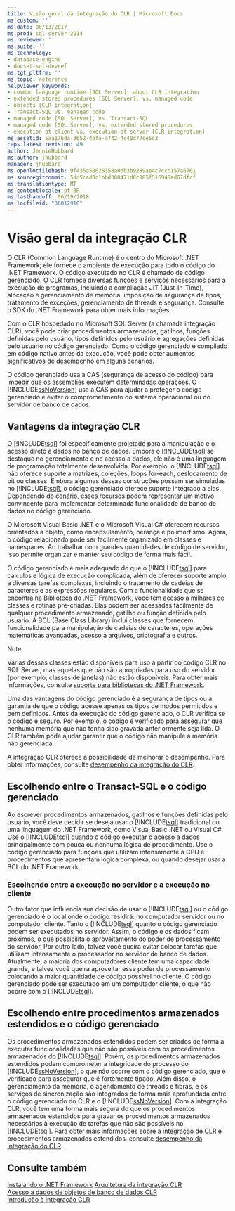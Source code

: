 ```yaml
---
title: Visão geral da integração do CLR | Microsoft Docs
ms.custom: ''
ms.date: 06/13/2017
ms.prod: sql-server-2014
ms.reviewer: ''
ms.suite: ''
ms.technology:
- database-engine
- docset-sql-devref
ms.tgt_pltfrm: ''
ms.topic: reference
helpviewer_keywords:
- common language runtime [SQL Server], about CLR integration
- extended stored procedures [SQL Server], vs. managed code
- objects [CLR integration]
- Transact-SQL vs. managed code
- managed code [SQL Server], vs. Transact-SQL
- managed code [SQL Server], vs. extended stored procedures
- execution at client vs. execution at server [CLR integration]
ms.assetid: 5aa176da-3652-4afa-a742-4c40c77ce5c3
caps.latest.revision: 49
author: JennieHubbard
ms.author: jhubbard
manager: jhubbard
ms.openlocfilehash: 9f435a50028358a0db3b9289ae4c7ccb157a6761
ms.sourcegitcommit: 5dd5cad0c1bbd308471d6c885f516948ad67dfcf
ms.translationtype: MT
ms.contentlocale: pt-BR
ms.lasthandoff: 06/19/2018
ms.locfileid: "36012918"
---
```

# <a name="overview-of-clr-integration"></a>Visão geral da integração CLR
  O CLR (Common Language Runtime) é o centro do Microsoft .NET Framework; ele fornece o ambiente de execução para todo o código do .NET Framework. O código executado no CLR é chamado de código gerenciado. O CLR fornece diversas funções e serviços necessários para a execução de programas, incluindo a compilação JIT (Just-In-Time), alocação e gerenciamento de memória, imposição de segurança de tipos, tratamento de exceções, gerenciamento de threads e segurança.  Consulte o SDK do .NET Framework para obter mais informações.  
  
 Com o CLR hospedado no Microsoft SQL Server (a chamada integração CLR), você pode criar procedimentos armazenados, gatilhos, funções definidas pelo usuário, tipos definidos pelo usuário e agregações definidas pelo usuário no código gerenciado. Como o código gerenciado é compilado em código nativo antes da execução, você pode obter aumentos significativos de desempenho em alguns cenários.  
  
 O código gerenciado usa a CAS (segurança de acesso do código) para impedir que os assemblies executem determinadas operações. O [!INCLUDE[ssNoVersion](../../../includes/ssnoversion-md.md)] usa a CAS para ajudar a proteger o código gerenciado e evitar o comprometimento do sistema operacional ou do servidor de banco de dados.  
  
## <a name="advantages-of-clr-integration"></a>Vantagens da integração CLR  
 O [!INCLUDE[tsql](../../../includes/tsql-md.md)] foi especificamente projetado para a manipulação e o acesso direto a dados no banco de dados. Embora o [!INCLUDE[tsql](../../../includes/tsql-md.md)] se destaque no gerenciamento e no acesso a dados, ele não é uma linguagem de programação totalmente desenvolvida. Por exemplo, o [!INCLUDE[tsql](../../../includes/tsql-md.md)] não oferece suporte a matrizes, coleções, loops for-each, deslocamento de bit ou classes. Embora algumas dessas construções possam ser simuladas no [!INCLUDE[tsql](../../../includes/tsql-md.md)], o código gerenciado oferece suporte integrado a elas. Dependendo do cenário, esses recursos podem representar um motivo convincente para implementar determinada funcionalidade de banco de dados no código gerenciado.  
  
 O Microsoft Visual Basic .NET e o Microsoft Visual C# oferecem recursos orientados a objeto, como encapsulamento, herança e polimorfismo. Agora, o código relacionado pode ser facilmente organizado em classes e namespaces. Ao trabalhar com grandes quantidades de código de servidor, isso permite organizar e manter seu código de forma mais fácil.  
  
 O código gerenciado é mais adequado do que o [!INCLUDE[tsql](../../../includes/tsql-md.md)] para cálculos e lógica de execução complicada, além de oferecer suporte amplo a diversas tarefas complexas, incluindo o tratamento de cadeias de caracteres e as expressões regulares. Com a funcionalidade que se encontra na Biblioteca do .NET Framework, você tem acesso a milhares de classes e rotinas pré-criadas. Elas podem ser acessadas facilmente de qualquer procedimento armazenado, gatilho ou função definida pelo usuário. A BCL (Base Class Library) inclui classes que fornecem funcionalidade para manipulação de cadeias de caracteres, operações matemáticas avançadas, acesso a arquivos, criptografia e outros.  
  
> [!NOTE]  
>  Várias dessas classes estão disponíveis para uso a partir do código CLR no SQL Server, mas aquelas que não são apropriadas para uso do servidor (por exemplo, classes de janelas) não estão disponíveis. Para obter mais informações, consulte [suporte para bibliotecas do .NET Framework](database-objects/supported-net-framework-libraries.md).  
  
 Uma das vantagens do código gerenciado é a segurança de tipos ou a garantia de que o código acesse apenas os tipos de modos permitidos e bem definidos. Antes da execução do código gerenciado, o CLR verifica se o código é seguro. Por exemplo, o código é verificado para assegurar que nenhuma memória que não tenha sido gravada anteriormente seja lida. O CLR também pode ajudar garantir que o código não manipule a memória não gerenciada.  
  
 A integração CLR oferece a possibilidade de melhorar o desempenho. Para obter informações, consulte [desempenho da integração do CLR](clr-integration-architecture-performance.md).  
  
## <a name="choosing-between-transact-sql-and-managed-code"></a>Escolhendo entre o Transact-SQL e o código gerenciado  
 Ao escrever procedimentos armazenados, gatilhos e funções definidas pelo usuário, você deve decidir se deseja usar o [!INCLUDE[tsql](../../../includes/tsql-md.md)] tradicional ou uma linguagem do .NET Framework, como Visual Basic .NET ou Visual C#. Use o [!INCLUDE[tsql](../../../includes/tsql-md.md)] quando o código executar o acesso a dados principalmente com pouca ou nenhuma lógica de procedimento. Use o código gerenciado para funções que utilizam intensamente a CPU e procedimentos que apresentam lógica complexa, ou quando desejar usar a BCL do .NET Framework.  
  
### <a name="choosing-between-execution-in-the-server-and-execution-in-the-client"></a>Escolhendo entre a execução no servidor e a execução no cliente  
 Outro fator que influencia sua decisão de usar o [!INCLUDE[tsql](../../../includes/tsql-md.md)] ou o código gerenciado é o local onde o código residirá: no computador servidor ou no computador cliente. Tanto o [!INCLUDE[tsql](../../../includes/tsql-md.md)] quanto o código gerenciado podem ser executados no servidor. Assim, o código e os dados ficam próximos, o que possibilita o aproveitamento do poder de processamento do servidor. Por outro lado, talvez você queira evitar colocar tarefas que utilizam intensamente o processador no servidor de banco de dados. Atualmente, a maioria dos computadores cliente tem uma capacidade grande, e talvez você queira aproveitar esse poder de processamento colocando a maior quantidade de código possível no cliente. O código gerenciado pode ser executado em um computador cliente, o que não ocorre com o [!INCLUDE[tsql](../../../includes/tsql-md.md)].  
  
## <a name="choosing-between-extended-stored-procedures-and-managed-code"></a>Escolhendo entre procedimentos armazenados estendidos e o código gerenciado  
 Os procedimentos armazenados estendidos podem ser criados de forma a executar funcionalidades que não são possíveis com os procedimentos armazenados do [!INCLUDE[tsql](../../../includes/tsql-md.md)]. Porém, os procedimentos armazenados estendidos podem comprometer a integridade do processo do [!INCLUDE[ssNoVersion](../../../includes/ssnoversion-md.md)], o que não ocorre com o código gerenciado, que é verificado para assegurar que é fortemente tipado. Além disso, o gerenciamento da memória, o agendamento de threads e fibras, e os serviços de sincronização são integrados de forma mais aprofundada entre o código gerenciado do CLR e o [!INCLUDE[ssNoVersion](../../../includes/ssnoversion-md.md)]. Com a integração CLR, você tem uma forma mais segura do que os procedimentos armazenados estendidos para gravar os procedimentos armazenados necessários à execução de tarefas que não são possíveis no [!INCLUDE[tsql](../../../includes/tsql-md.md)]. Para obter mais informações sobre a integração de CLR e procedimentos armazenados estendidos, consulte [desempenho da integração do CLR](clr-integration-architecture-performance.md).  
  
## <a name="see-also"></a>Consulte também  
 [Instalando o .NET Framework](http://technet.microsoft.com/library/ms166014\(v=SQL.105\).aspx)   
 [Arquitetura da integração CLR](../../database-engine/dev-guide/architecture-of-clr-integration.md)   
 [Acesso a dados de objetos de banco de dados CLR](data-access/data-access-from-clr-database-objects.md)   
 [Introdução à integração CLR](database-objects/getting-started-with-clr-integration.md)  
  
  
